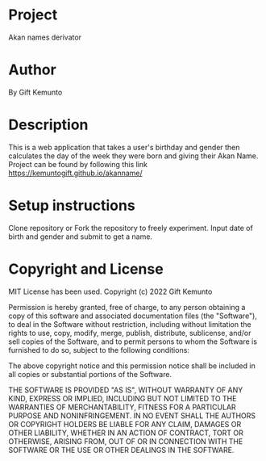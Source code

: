 # Project
Akan names derivator
# Author
By Gift Kemunto
# Description
This is a web application that takes a user's birthday and gender then calculates the day of the week they were born and giving their Akan Name. Project can be found by following this link https://kemuntogift.github.io/akanname/
 # Setup instructions
 Clone repository or Fork the repository to freely experiment.
 Input date of birth and gender and submit to get a name.
 # Copyright and License
 MIT License has been used. Copyright (c) 2022 Gift Kemunto

Permission is hereby granted, free of charge, to any person obtaining a copy of this software and associated documentation files (the "Software"), to deal in the Software without restriction, including without limitation the rights to use, copy, modify, merge, publish, distribute, sublicense, and/or sell copies of the Software, and to permit persons to whom the Software is furnished to do so, subject to the following conditions:

The above copyright notice and this permission notice shall be included in all copies or substantial portions of the Software.

THE SOFTWARE IS PROVIDED "AS IS", WITHOUT WARRANTY OF ANY KIND, EXPRESS OR IMPLIED, INCLUDING BUT NOT LIMITED TO THE WARRANTIES OF MERCHANTABILITY, FITNESS FOR A PARTICULAR PURPOSE AND NONINFRINGEMENT. IN NO EVENT SHALL THE AUTHORS OR COPYRIGHT HOLDERS BE LIABLE FOR ANY CLAIM, DAMAGES OR OTHER LIABILITY, WHETHER IN AN ACTION OF CONTRACT, TORT OR OTHERWISE, ARISING FROM, OUT OF OR IN CONNECTION WITH THE SOFTWARE OR THE USE OR OTHER DEALINGS IN THE SOFTWARE.

